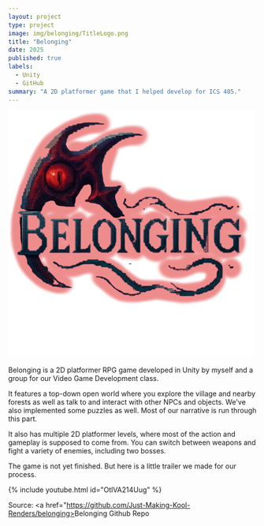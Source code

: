 ```yaml
---
layout: project
type: project
image: img/belonging/TitleLogo.png
title: "Belonging"
date: 2025
published: true
labels:
  - Unity
  - GitHub
summary: "A 2D platformer game that I helped develop for ICS 485."
---
```


<img class="img-fluid" src="../img/belonging/TitleLogo.png">

Belonging is a 2D platformer RPG game developed in Unity by myself and a group for our Video Game Development class. 

It features a top-down open world where you explore the village and nearby forests as well as talk to and interact with other NPCs and objects. We've also implemented
some puzzles as well. Most of our narrative is run through this part.

It also has multiple 2D platformer levels, where most of the action and gameplay is supposed to come from. You can switch between weapons and fight a variety of enemies,
including two bosses.

The game is not yet finished. But here is a little trailer we made for our process.

{% include youtube.html id="OtlVA214Uug" %}

Source: <a href="https://github.com/Just-Making-Kool-Renders/belonging><i class="large github icon "></i>Belonging Github Repo</a>
